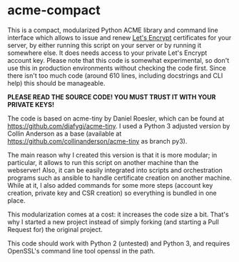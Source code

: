 # acme-compact

This is a compact, modularized Python ACME library and command line interface
which allows to issue and renew [Let's Encrypt](https://letsencrypt.org/)
certificates for your server, by either running this script on your server or
by running it somewhere else. It does needs access to your private Let's Encrypt
account key. Please note that this code is somewhat experimental, so don't use
this in production environments without checking the code first. Since there
isn't too much code (around 610 lines, including docstrings and CLI help) this
should be manageable.

**PLEASE READ THE SOURCE CODE! YOU MUST TRUST IT WITH YOUR PRIVATE KEYS!**

The code is based on acme-tiny by Daniel Roesler, which can be found at
https://github.com/diafygi/acme-tiny. I used a Python 3 adjusted version by
Collin Anderson as a base (available at https://github.com/collinanderson/acme-tiny
as branch py3).

The main reason why I created this version is that it is more modular; in
particular, it allows to run this script on another machine than the webserver!
Also, it can be easily integrated into scripts and orchestration programs such
as ansible to handle certificate creation on another machine. While at it, I also
added commands for some more steps (account key creation, private key and CSR
creation) so everything is bundled in one place.

This modularization comes at a cost: it increases the code size a bit. That's
why I started a new project instead of simply forking (and starting a Pull
Request for) the original project.

This code should work with Python 2 (untested) and Python 3, and requires OpenSSL's
command line tool openssl in the path.
